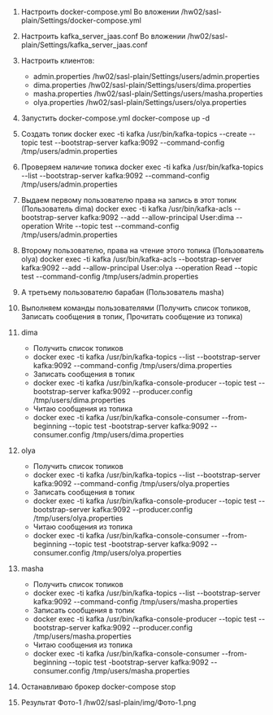 1) Настроить docker-compose.yml
   Во вложении /hw02/sasl-plain/Settings/docker-compose.yml

2) Настроить kafka_server_jaas.conf
   Во вложении /hw02/sasl-plain/Settings/kafka_server_jaas.conf

3) Настроить клиентов:
    - admin.properties /hw02/sasl-plain/Settings/users/admin.properties
    - dima.properties /hw02/sasl-plain/Settings/users/dima.properties
    - masha.properties /hw02/sasl-plain/Settings/users/masha.properties
    - olya.properties /hw02/sasl-plain/Settings/users/olya.properties

4) Запустить docker-compose.yml
   docker-compose up -d

5) Создать топик
   docker exec -ti kafka /usr/bin/kafka-topics --create --topic test --bootstrap-server kafka:9092 --command-config
   /tmp/users/admin.properties

6) Проверяем наличие топика
   docker exec -ti kafka /usr/bin/kafka-topics --list --bootstrap-server kafka:9092 --command-config
   /tmp/users/admin.properties

7) Выдаем первому пользователю права на запись в этот топик (Пользователь dima)
   docker exec -ti kafka /usr/bin/kafka-acls --bootstrap-server kafka:9092 --add --allow-principal User:dima
   --operation Write --topic test --command-config /tmp/users/admin.properties

8) Второму пользователю, права на чтение этого топика (Пользователь olya)
   docker exec -ti kafka /usr/bin/kafka-acls --bootstrap-server kafka:9092 --add --allow-principal User:olya
   --operation Read --topic test --command-config /tmp/users/admin.properties

9) А третьему пользователю барабан (Пользователь masha)

10) Выполняем команды пользователями (Получить список топиков, Записать сообщения в топик, Прочитать сообщение из
    топика)

11) dima
    - Получить список топиков
    - docker exec -ti kafka /usr/bin/kafka-topics --list --bootstrap-server kafka:9092 --command-config
      /tmp/users/dima.properties
    - Записать сообщения в топик
    - docker exec -ti kafka /usr/bin/kafka-console-producer --topic test --bootstrap-server kafka:9092
      --producer.config /tmp/users/dima.properties
    - Читаю сообщения из топика
    - docker exec -ti kafka /usr/bin/kafka-console-consumer --from-beginning --topic test -bootstrap-server kafka:9092
      --consumer.config /tmp/users/dima.properties

12) olya
    - Получить список топиков
    - docker exec -ti kafka /usr/bin/kafka-topics --list --bootstrap-server kafka:9092 --command-config
      /tmp/users/olya.properties
    - Записать сообщения в топик
    - docker exec -ti kafka /usr/bin/kafka-console-producer --topic test --bootstrap-server kafka:9092
      --producer.config /tmp/users/olya.properties
    - Читаю сообщения из топика
    - docker exec -ti kafka /usr/bin/kafka-console-consumer --from-beginning --topic test -bootstrap-server kafka:9092
      --consumer.config /tmp/users/olya.properties

13) masha
    - Получить список топиков
    - docker exec -ti kafka /usr/bin/kafka-topics --list --bootstrap-server kafka:9092 --command-config
      /tmp/users/masha.properties
    - Записать сообщения в топик
    - docker exec -ti kafka /usr/bin/kafka-console-producer --topic test --bootstrap-server kafka:9092
      --producer.config /tmp/users/masha.properties
    - Читаю сообщения из топика
    - docker exec -ti kafka /usr/bin/kafka-console-consumer --from-beginning --topic test -bootstrap-server kafka:9092
      --consumer.config /tmp/users/masha.properties

14) Останавливаю брокер
    docker-compose stop

15) Результат Фото-1
    /hw02/sasl-plain/img/Фото-1.png
